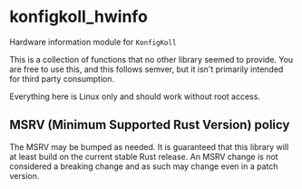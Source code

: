 # konfigkoll_hwinfo

Hardware information module for `KonfigKoll`

This is a collection of functions that no other library seemed to provide.
You are free to use this, and this follows semver, but it isn't primarily
intended for third party consumption.

Everything here is Linux only and should work without root access.

## MSRV (Minimum Supported Rust Version) policy

The MSRV may be bumped as needed. It is guaranteed that this library will at
least build on the current stable Rust release. An MSRV change is not considered
a breaking change and as such may change even in a patch version.
